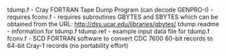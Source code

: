tdump.f             - Cray FORTRAN Tape Dump Program (can decode GENPRO-I)
                     - requires fconv.f
                     - requires subroutines GBYTES and SBYTES which can be
                        obtained from the URL:
                          http://dss.ucar.edu/libraries/gbytes/
tdump.readme        - information for tdump.f
tdump.ref           - example input data file for tdump.f
fconv.f             - SCD FORTRAN software to convert CDC 7600 60-bit
records
                       to 64-bit Cray-1 records (no portability effort)
